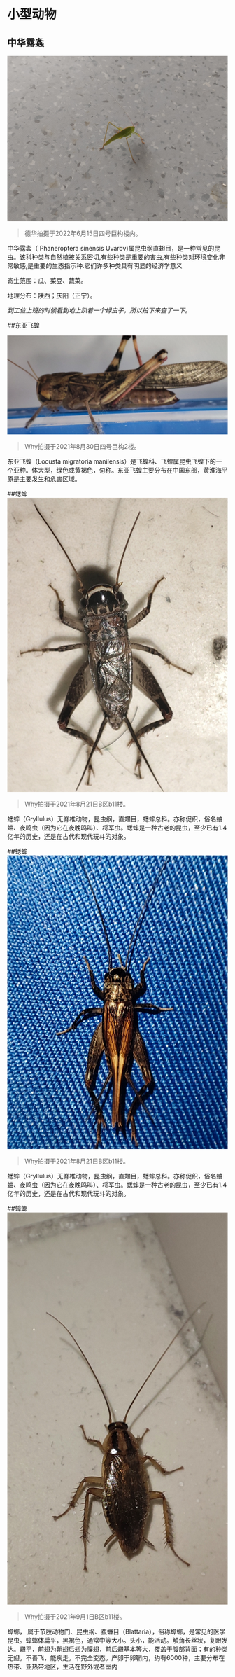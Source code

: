 # 小型动物

## 中华露螽

![中华露螽1](小型动物/中华露螽1.jpg)

> 德华拍摄于2022年6月15日四号巨构楼内。

中华露螽（ Phaneroptera sinensis Uvarov)属昆虫纲直翅目，是一种常见的昆虫。该科种类与自然植被关系密切,有些种类是重要的害虫,有些种类对环境变化非常敏感,是重要的生态指示种.它们许多种类具有明显的经济学意义

寄生范围：瓜、菜豆、蔬菜。

地理分布：陕西；庆阳（正宁）。

*到工位上班的时候看到地上趴着一个绿虫子，所以拍下来查了一下。*

##东亚飞蝗

![东亚飞蝗](小型动物/东亚飞蝗1.jpg)

> Why拍摄于2021年8月30日四号巨构2楼。

东亚飞蝗（Locusta migratoria manilensis）是飞蝗科、飞蝗属昆虫飞蝗下的一个亚种。体大型，绿色或黄褐色，匀称。东亚飞蝗主要分布在中国东部，黄淮海平原是主要发生和危害区域。

##蟋蟀
![蟋蟀](小型动物/蟋蟀1.jpg)

> Why拍摄于2021年8月21日B区b11楼。

蟋蟀（Gryllulus）无脊椎动物，昆虫纲，直翅目，蟋蟀总科。亦称促织，俗名蛐蛐、夜鸣虫（因为它在夜晚鸣叫）、将军虫。蟋蟀是一种古老的昆虫，至少已有1.4亿年的历史，还是在古代和现代玩斗的对象。


##蟋蟀
![蟋蟀](小型动物/蟋蟀2.jpg)

> Why拍摄于2021年8月21日B区b11楼。

蟋蟀（Gryllulus）无脊椎动物，昆虫纲，直翅目，蟋蟀总科。亦称促织，俗名蛐蛐、夜鸣虫（因为它在夜晚鸣叫）、将军虫。蟋蟀是一种古老的昆虫，至少已有1.4亿年的历史，还是在古代和现代玩斗的对象。

##蟑螂
![蟑螂](小型动物/蟑螂1.jpg)


> Why拍摄于2021年9月1日B区b11楼。

蟑螂， 属于节肢动物门、昆虫纲、蜚蠊目（Blattaria），俗称蟑螂，是常见的医学昆虫。蟑螂体扁平，黑褐色，通常中等大小。头小，能活动。触角长丝状，复眼发达。翅平，前翅为鞘翅后翅为膜翅，前后翅基本等大，覆盖于腹部背面；有的种类无翅。不善飞，能疾走。不完全变态。产卵于卵鞘内，约有6000种，主要分布在热带、亚热带地区，生活在野外或者室内
